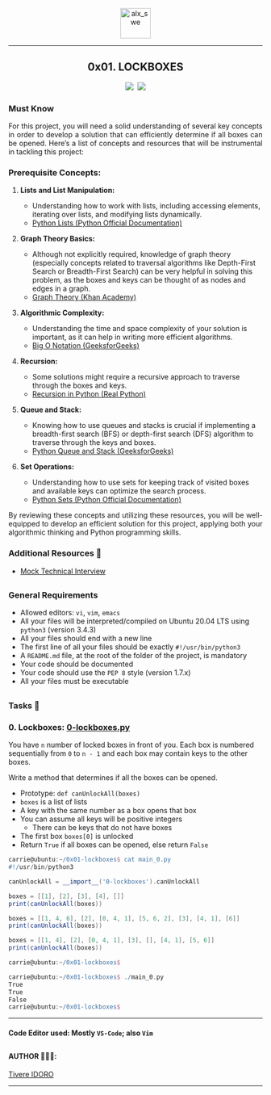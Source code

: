<p align="center">
    <img align="center" src="https://github.com/tivereidoro/assets/assets/105525310/8d298662-9874-46b0-aabc-54f837bcc6a4" alt="alx_swe" width="60"  height="60"/>
</p>

---

<div align="center">

## 0x01. LOCKBOXES
<img src="https://img.shields.io/badge/Algorithm-eed718"> &nbsp;<img src="https://img.shields.io/badge/Python-306998">
</div>

### Must Know
<p align="justify">For this project, you will need a solid understanding of several key concepts in order to develop a solution that can efficiently determine if all boxes can be opened. Here’s a list of concepts and resources that will be instrumental in tackling this project:

### Prerequisite Concepts:
1. **Lists and List Manipulation:**
    * Understanding how to work with lists, including accessing elements, iterating over lists, and modifying lists dynamically.
    * [Python Lists (Python Official Documentation)](https://docs.python.org/3/tutorial/datastructures.html)

2. **Graph Theory Basics:**
    * Although not explicitly required, knowledge of graph theory (especially concepts related to traversal algorithms like Depth-First Search or Breadth-First Search) can be very helpful in solving this problem, as the boxes and keys can be thought of as nodes and edges in a graph.
    * [Graph Theory (Khan Academy)](https://www.khanacademy.org/computing/computer-science/algorithms/graph-representation/a/representing-graphs)

3. **Algorithmic Complexity:**
    * Understanding the time and space complexity of your solution is important, as it can help in writing more efficient algorithms.
    * [Big O Notation (GeeksforGeeks)](https://www.geeksforgeeks.org/asymptotic-notation-and-analysis-based-on-input-size-of-algorithms/)

4. **Recursion:**
    * Some solutions might require a recursive approach to traverse through the boxes and keys.
    * [Recursion in Python (Real Python)](https://realpython.com/python-recursion/)

5. **Queue and Stack:**
    * Knowing how to use queues and stacks is crucial if implementing a breadth-first search (BFS) or depth-first search (DFS) algorithm to traverse through the keys and boxes.
    * [Python Queue and Stack (GeeksforGeeks)](https://www.geeksforgeeks.org/queue-in-python/)

6. **Set Operations:**
    * Understanding how to use sets for keeping track of visited boxes and available keys can optimize the search process.
    * [Python Sets (Python Official Documentation)](https://docs.python.org/3/tutorial/datastructures.html#sets)

<p align="justify">By reviewing these concepts and utilizing these resources, you will be well-equipped to develop an efficient solution for this project, applying both your algorithmic thinking and Python programming skills.
</p>

### Additional Resources 🧰
* [Mock Technical Interview](https://www.youtube.com/watch?v=V8DGdPkBBxg)

##

### General Requirements
* Allowed editors: `vi`, `vim`, `emacs`
* All your files will be interpreted/compiled on Ubuntu 20.04 LTS using `python3` (version 3.4.3)
* All your files should end with a new line
* The first line of all your files should be exactly `#!/usr/bin/python3`
* A `README.md` file, at the root of the folder of the project, is mandatory
* Your code should be documented
* Your code should use the `PEP 8` style (version 1.7.x)
* All your files must be executable

##

### Tasks 🎯
### 0. Lockboxes: [0-lockboxes.py](0-lockboxes.py)
You have `n` number of locked boxes in front of you. Each box is numbered sequentially from `0` to `n - 1` and each box may contain keys to the other boxes.

Write a method that determines if all the boxes can be opened.

* Prototype: `def canUnlockAll(boxes)`
* `boxes` is a list of lists
* A key with the same number as a box opens that box
* You can assume all keys will be positive integers
  * There can be keys that do not have boxes
* The first box `boxes[0]` is unlocked
* Return `True` if all boxes can be opened, else return `False`
```groovy
carrie@ubuntu:~/0x01-lockboxes$ cat main_0.py
#!/usr/bin/python3

canUnlockAll = __import__('0-lockboxes').canUnlockAll

boxes = [[1], [2], [3], [4], []]
print(canUnlockAll(boxes))

boxes = [[1, 4, 6], [2], [0, 4, 1], [5, 6, 2], [3], [4, 1], [6]]
print(canUnlockAll(boxes))

boxes = [[1, 4], [2], [0, 4, 1], [3], [], [4, 1], [5, 6]]
print(canUnlockAll(boxes))

carrie@ubuntu:~/0x01-lockboxes$
```
```groovy
carrie@ubuntu:~/0x01-lockboxes$ ./main_0.py
True
True
False
carrie@ubuntu:~/0x01-lockboxes$
```

<!--

# REFERENCE 📚
## CODE IMPLEMENTATION 💻
```groovy
def canUnlockAll(boxes):
    """
     a method that determines if all the boxes can be opened.

    :param boxes:
    :return: True or False
    """
    if not boxes or type(boxes) is not list:
        return False

    unlocked = [0]
    for n in unlocked:
        for key in boxes[n]:
            if key not in unlocked and key < len(boxes):
                unlocked.append(key)
    if len(unlocked) == len(boxes):
        return True
    return False
```
## CODE EXPLANATION ✍️
```groovy
The canUnlockAll function takes a list of lists (boxes) as input.
Each inner list represents a box and contains the indices of other boxes that can be unlocked using their keys.
The function uses a depth-first search algorithm to traverse the boxes and determine if all of them can be opened.

In the provided example, the first box is initially unlocked, and its key opens the second box.
The second box's key opens the third box, and so on.
Since all the boxes can be opened, the output is True.

In the second example, the keys in the boxes form a loop,
allowing access to all the boxes. Hence, the output is True.

In the third example, there is no way to open the fifth box because it doesn't have any keys.
Therefore, the output is False.
```

# Other Solution 📚
1. First one
```groovy
#!/usr/bin/python3
'''
Module Docs
'''


def canUnlockAll(boxes):
    '''
    Function Docs
    '''
    if (boxes):
        numOfBoxes = len(boxes)
        setOfKeys = {0}
        setOfKeys.update(boxes[0])
        visitedBoxes = {0}
        while True:
            newBoxVisited = False
            keys = setOfKeys.copy()
            # print(f"Set of keys copy = {keys}")
            for key in keys:
                # print(f"Key in loop = {key}")
                if key not in visitedBoxes.copy() and key < numOfBoxes:
                    # print(f"box opened = {key}")
                    setOfKeys.update(boxes[key])
                    visitedBoxes.add(key)
                    # print(f"set of Keys updated = {setOfKeys}")
                    # print(f"visitedBoxes updated = {visitedBoxes}")
                    newBoxVisited = True
            if not newBoxVisited:
                break
        for n in range(numOfBoxes):
            if n not in setOfKeys:
                return False
        return True
    return False
```

2. Second one
```groovy
#!/usr/bin/python3
"""
Module 0-lockboxes
"""


def canUnlockAll(boxes):
    """
    You have n number of locked boxes in front of you.
    Each box is numbered sequentially from 0 to n - 1,
    and each box may contain keys to the other boxes.
    Determine if all the boxes can be opened.
    """
    total_boxes = len(boxes)
    setofkeys = [0]
    counter = 0
    index = 0

    while index < len(setofkeys):
        setkey = setofkeys[index]
        for key in boxes[setkey]:
            if 0 < key < total_boxes and key not in setofkeys:
                setofkeys.append(key)
                counter += 1
        index += 1

    return counter == total_boxes - 1
```
-->


---

#### Code Editor used: Mostly `VS-Code`; also  `Vim`
##
#### AUTHOR 👨🏽‍💻:
[Tivere IDORO](https://github.com/tivereidoro)

<hr>